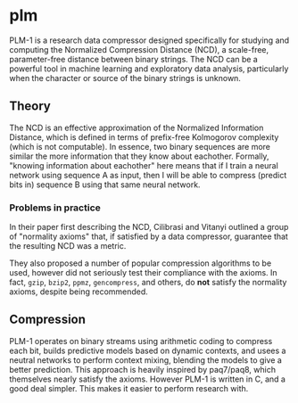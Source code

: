 # plm
PLM-1 is a research data compressor designed specifically for studying and computing the Normalized Compression Distance (NCD), a scale-free, parameter-free distance between binary strings. The NCD can be a powerful tool in machine learning and exploratory data analysis, particularly when the character or source of the binary strings is unknown.

## Theory
The NCD is an effective approximation of the Normalized Information Distance, which is defined in terms of prefix-free Kolmogorov complexity (which is not computable). In essence, two binary sequences are more similar the more information that they know about eachother. Formally, "knowing information about eachother" here means that if I train a neural network using sequence A as input, then I will be able to compress (predict bits in) sequence B using that same neural network.

### Problems in practice
In their paper first describing the NCD, Cilibrasi and Vitanyi outlined a group of "normality axioms" that, if satisfied by a data compressor, guarantee that the resulting NCD was a metric. 

They also proposed a number of popular compression algorithms to be used, however did not seriously test their compliance with the axioms. In fact, `gzip`, `bzip2`, `ppmz`, `gencompress`, and others, do **not** satisfy the normality axioms, despite being recommended.

## Compression
PLM-1 operates on binary streams using arithmetic coding to compress each bit, builds predictive models based on dynamic contexts, and usees a neutral networks to perform context mixing, blending the models to give a better prediction. This approach is heavily inspired by paq7/paq8, which themselves nearly satisfy the axioms. However PLM-1 is written in C, and a good deal simpler. This makes it easier to perform research with.


